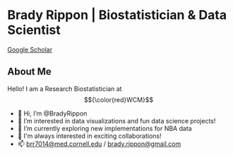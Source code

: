 # Brady Rippon | Biostatistician & Data Scientist
[Google Scholar](https://scholar.google.com/citations?user=dFCzy7wAAAAJ&hl=en)
## About Me
Hello! I am a Research Biostatistician at $${\color{red}WCM}$$

- 👋 Hi, I’m @BradyRippon
- 👀 I’m interested in data visualizations and fun data science projects! 
- 🌱 I’m currently exploring new implementations for NBA data
- 💞️ I'm always interested in exciting collaborations!
- 📫 brr7014@med.cornell.edu / brady.rippon@gmail.com

<!---
BradyRippon/BradyRippon is a ✨ special ✨ repository because its `README.md` (this file) appears on your GitHub profile.
You can click the Preview link to take a look at your changes.
--->
